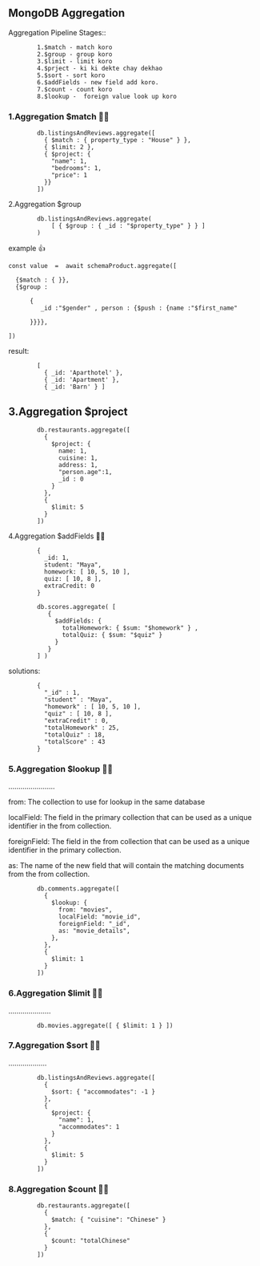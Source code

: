 ## MongoDB Aggregation

Aggregation Pipeline Stages::

            1.$match - match koro
            2.$group - group koro
            3.$limit - limit koro
            4.$prject - ki ki dekte chay dekhao
            5.$sort - sort koro
            6.$addFields - new field add koro.
            7.$count - count koro
            8.$lookup -  foreign value look up koro





### 1.Aggregation $match 🥇🥇

            db.listingsAndReviews.aggregate([ 
              { $match : { property_type : "House" } },
              { $limit: 2 },
              { $project: {
                "name": 1,
                "bedrooms": 1,
                "price": 1
              }}
            ])

2.Aggregation $group

            db.listingsAndReviews.aggregate(
                [ { $group : { _id : "$property_type" } } ]
            )

example 👍

  
    const value  =  await schemaProduct.aggregate([

      {$match : { }},
      {$group :
          
          {
             _id :"$gender" , person : {$push : {name :"$first_name"
          
          }}}},

    ])


result: 

            [
              { _id: 'Aparthotel' },
              { _id: 'Apartment' },
              { _id: 'Barn' } ]



## 3.Aggregation $project

            db.restaurants.aggregate([
              {
                $project: {
                  name: 1,
                  cuisine: 1,
                  address: 1,
                  "person.age":1,
                  _id : 0
                }
              },
              {
                $limit: 5
              }
            ])

4.Aggregation $addFields 🥇🥇

            {
              _id: 1,
              student: "Maya",
              homework: [ 10, 5, 10 ],
              quiz: [ 10, 8 ],
              extraCredit: 0
            }

            db.scores.aggregate( [
               {
                 $addFields: {
                   totalHomework: { $sum: "$homework" } ,
                   totalQuiz: { $sum: "$quiz" }
                 }
               }
            ] )

solutions:

            {
              "_id" : 1,
              "student" : "Maya",
              "homework" : [ 10, 5, 10 ],
              "quiz" : [ 10, 8 ],
              "extraCredit" : 0,
              "totalHomework" : 25,
              "totalQuiz" : 18,
              "totalScore" : 43
            }




### 5.Aggregation $lookup 🥇🥇
.......................

from: The collection to use for lookup in the same database

localField: The field in the primary collection that can be used as a unique identifier in the from collection.

foreignField: The field in the from collection that can be used as a unique identifier in the primary collection.

as: The name of the new field that will contain the matching documents from the from collection.


            db.comments.aggregate([
              {
                $lookup: {
                  from: "movies",
                  localField: "movie_id",
                  foreignField: "_id",
                  as: "movie_details",
                },
              },
              {
                $limit: 1
              }
            ])


### 6.Aggregation $limit 🥇🥇
.....................

            db.movies.aggregate([ { $limit: 1 } ])





### 7.Aggregation $sort 🥇🥇
...................

            db.listingsAndReviews.aggregate([ 
              { 
                $sort: { "accommodates": -1 } 
              },
              {
                $project: {
                  "name": 1,
                  "accommodates": 1
                }
              },
              {
                $limit: 5
              }
            ])







### 8.Aggregation $count 🥇🥇

            db.restaurants.aggregate([
              {
                $match: { "cuisine": "Chinese" }
              },
              {
                $count: "totalChinese"
              }
            ])


